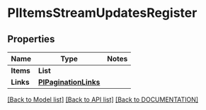 # PIItemsStreamUpdatesRegister

## Properties
Name | Type | Notes
------------ | ------------- | -------------
**Items** | **List<PIStreamUpdatesRegister>**
**Links** | **[**PIPaginationLinks**](../models/PIPaginationLinks.md)**

[[Back to Model list]](../../DOCUMENTATION.md#documentation-for-models) [[Back to API list]](../../DOCUMENTATION.md#documentation-for-api-endpoints) [[Back to DOCUMENTATION]](../../DOCUMENTATION.md)
